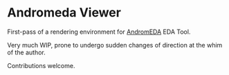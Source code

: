 # Andromeda Viewer

First-pass of a rendering environment for [AndromEDA](https://github.com/andromeda-cad) EDA Tool.

Very much WIP, prone to undergo sudden changes of direction at the whim of the author.

Contributions welcome.
